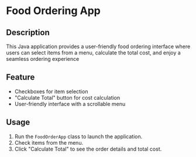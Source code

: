 # Food Ordering App

## Description
This Java application provides a user-friendly food ordering interface where users can select items from a menu, 
calculate the total cost, and enjoy a seamless ordering experience
## Feature
- Checkboxes for item selection
- "Calculate Total" button for cost calculation
- User-friendly interface with a scrollable menu

## Usage
1. Run the `FoodOrderApp` class to launch the application.
2. Check items from the menu.
3. Click "Calculate Total" to see the order details and total cost.
